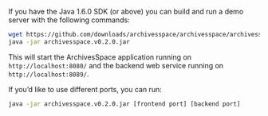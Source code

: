If you have the Java 1.6.0 SDK (or above) you can build and run a demo server with the following commands:

```sh
wget https://github.com/downloads/archivesspace/archivesspace/archivesspace.v0.2.0.jar
java -jar archivesspace.v0.2.0.jar
```

This will start the ArchivesSpace application running on `http://localhost:8080/` and the backend web service running on `http://localhost:8089/`.

If you’d like to use different ports, you can run:

```sh
java -jar archivesspace.v0.2.0.jar [frontend port] [backend port]
```